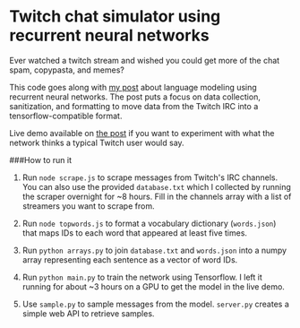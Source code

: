 # Twitch chat simulator using recurrent neural networks

Ever watched a twitch stream and wished you could get more of the chat spam, copypasta, and memes?

This code goes along with [my post](http://kvfrans.com/simulating-twitch-chat-with-a-recurrent-neural-network/) about language modeling using recurrent neural networks. The post puts a focus on data collection, sanitization, and formatting to move data from the Twitch IRC into a tensorflow-compatible format.

Live demo available on [the post](http://kvfrans.com/simulating-twitch-chat-with-a-recurrent-neural-network/) if you want to experiment with what the network thinks a typical Twitch user would say.

###How to run it

1. Run `node scrape.js` to scrape messages from Twitch's IRC channels. You can also use the provided `database.txt` which I collected by running the scraper overnight for ~8 hours. Fill in the channels array with a list of streamers you want to scrape from.

2. Run `node topwords.js` to format a vocabulary dictionary (`words.json`) that maps IDs to each word that appeared at least five times.

3. Run `python arrays.py` to join `database.txt` and `words.json` into a numpy array representing each sentence as a vector of word IDs.

4. Run `python main.py` to train the network using Tensorflow. I left it running for about ~3 hours on a GPU to get the model in the live demo.

5. Use `sample.py` to sample messages from the model. `server.py` creates a simple web API to retrieve samples.
